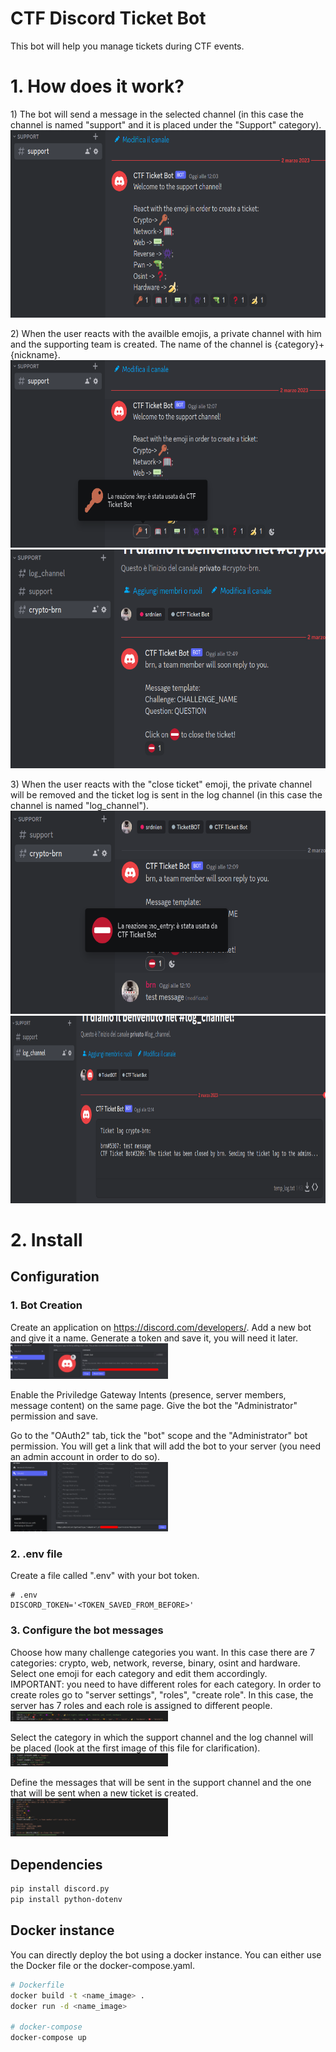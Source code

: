 # CTF Discord Ticket Bot
This bot will help you manage tickets during CTF events.

# 1. How does it work?
1\) The bot will send a message in the selected channel (in this case the channel is named "support" and it is placed under the "Support" category).  
<img src="img/support_message.png" width="600" height="300">


2\) When the user reacts with the availble emojis, a private channel with him and the supporting team is created. The name of the channel is {category}+{nickname}.  
<img src="img/support_reaction.png" width="600" height="300">  
<img src="img/private_ticket.png" width="600" height="350">


3\) When the user reacts with the "close ticket" emoji, the private channel will be removed and the ticket log is sent in the log channel (in this case the channel is named "log_channel").
<img src="img/close_ticket.png" width="600" height="325">  
<img src="img/ticket_log.png" width="800" height="300">

# 2. Install

## Configuration
### 1. Bot Creation
Create an application on https://discord.com/developers/. Add a new bot and give it a name. Generate a token and save it, you will need it later.  
<img src="img/bot_creation1.png" width="50%">  

Enable the Priviledge Gateway Intents (presence, server members, message content) on the same page. Give the bot the "Administrator" permission and save.  

Go to the "OAuth2" tab, tick the "bot" scope and the "Administrator" bot permission. You will get a link that will add the bot to your server (you need an admin account in order to do so).  
<img src="img/bot_creation2.png" width="50%">  

### 2. .env file
Create a file called ".env" with your bot token.  
```env
# .env
DISCORD_TOKEN='<TOKEN_SAVED_FROM_BEFORE>'
```

### 3. Configure the bot messages
Choose how many challenge categories you want. In this case there are 7 categories: crypto, web, network, reverse, binary, osint and hardware. Select one emoji for each category and edit them accordingly.  
IMPORTANT: you need to have different roles for each category. In order to create roles go to "server settings", "roles", "create role". In this case, the server has 7 roles and each role is assigned to different people.  
<img src="img/config_emoji.png" width="50%">  

Select the category in which the support channel and the log channel will be placed (look at the first image of this file for clarification).  
<img src="img/config_category_channel.png" width="50%">  

Define the messages that will be sent in the support channel and the one that will be sent when a new ticket is created.  
<img src="img/config_messages.png" width="50%">  

## Dependencies
```bash
pip install discord.py
pip install python-dotenv
```

## Docker instance
You can directly deploy the bot using a docker instance. You can either use the Docker file or the docker-compose.yaml.  
```bash
# Dockerfile
docker build -t <name_image> .
docker run -d <name_image>

# docker-compose
docker-compose up
```